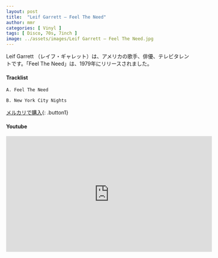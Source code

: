 ```yaml
---
layout: post
title:  "Leif Garrett – Feel The Need"
author: mmr
categories: [ Vinyl ]
tags: [ Disco, 70s, 7inch ]
image: ../assets/images/Leif Garrett – Feel The Need.jpg
---
```


Leif Garrett （レイフ・ギャレット）は、アメリカの歌手、俳優、テレビタレントです。「Feel The Need」は、1979年にリリースされました。

#### Tracklist
```md
A. Feel The Need

B. New York City Nights
```

[メルカリで購入](https://jp.mercari.com/item/m71551680773?afid=6142608987){: .button1}

#### Youtube
<iframe width="560" height="315" src="https://www.youtube.com/embed/TRMGp2jq8iU?si=XPtTUOfI1mB0MQHJ" title="YouTube video player" frameborder="0" allow="accelerometer; autoplay; clipboard-write; encrypted-media; gyroscope; picture-in-picture; web-share" referrerpolicy="strict-origin-when-cross-origin" allowfullscreen></iframe>